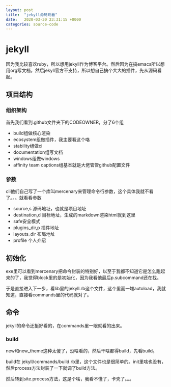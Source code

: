 ```yaml
---
layout: post
title:  "jekyll源码观看"
date:   2020-03-30 23:31:15 +0000
categories: source-code
---
```


# jekyll

因为我比较喜欢ruby，所以想用jekyll作为博客平台。然后因为在搞emacs所以想用org写文档，然后jekyll官方不支持，所以想自己搞个大大的插件，先从源码看起。

## 项目结构

### 组织架构
首先我们看到.github文件夹下的CODEOWNER，分了6个组
- build组做核心渲染
- ecosystem组做插件，我主要看这个咯
- stability组做ci
- documentation组写文档
- windows组做windows
- affinity team captions组基本就是大佬管管github配置文件

### 参数
cli他们自己写了一个库叫mercenary来管理命令行参数，这个具体我就不看了。。。就看看参数
- source,s 源码地址，也就是项目地址
- destination,d 目标地址，生成的markdown渲染html就到这里
- safe安全模式
- plugins_dir,p 插件地址
- layouts_dir 布局地址
- profile 个人介绍

## 初始化
exe里可以看到mercenary把命令封装的特别好，以至于我都不知道它是怎么跑起来的了，我觉得block里的是初始化，因为我看他最后p.subcommand还在找。

于是直接进入下一步，看lib里的jekyll.rb这个文件，这个里面一堆autoload，我就知道，直接看commands里的代码就对了。

## 命令

jekyll的命令还挺好看的，在commands里一眼就看的出来。

### build
new和new_theme这种太傻了，没啥看的，然后干啥都得build，先看build。

build在 jekyll/commands/build.rb里，这个文件也是很简单的。init里啥也没有，然后process方法封装了一下就调了build方法。

然后转到site.process方法，这是个啥，我看不懂了，卡壳了。。。

